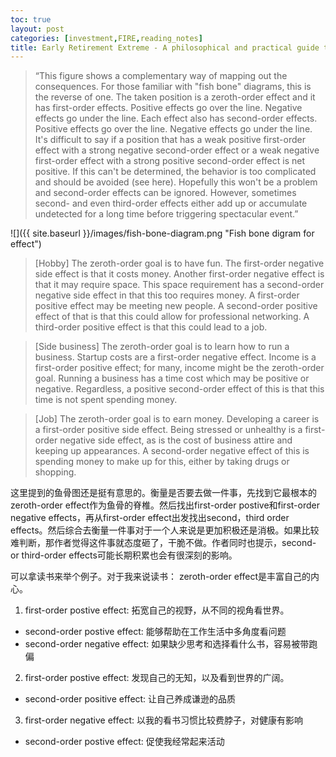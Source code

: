 ```yaml
---
toc: true
layout: post
categories: [investment,FIRE,reading_notes]
title: Early Retirement Extreme - A philosophical and practical guide to financial independence - 19
---
```

> “This figure shows a complementary way of mapping out the consequences. For those familiar with "fish bone" diagrams, this is the reverse of one. The taken position is a zeroth-order effect and it has first-order effects. Positive effects go over the line. Negative effects go under the line. Each effect also has second-order effects. Positive effects go over the line. Negative effects go under the line. It's difficult to say if a position that has a weak positive first-order effect with a strong negative second-order effect or a weak negative first-order effect with a strong positive second-order effect is net positive. If this can't be determined, the behavior is too complicated and should be avoided (see here). Hopefully this won't be a problem and second-order effects can be ignored. However, sometimes second- and even third-order effects either add up or accumulate undetected for a long time before triggering spectacular event.”

![]({{ site.baseurl }}/images/fish-bone-diagram.png "Fish bone digram for effect")

> [Hobby] The zeroth-order goal is to have fun. The first-order negative side effect is that it costs money. Another first-order negative effect is that it may require space. This space requirement has a second-order negative side effect in that this too requires money. A first-order positive effect may be meeting new people. A second-order positive effect of that is that this could allow for professional networking. A third-order positive effect is that this could lead to a job.

> [Side business] The zeroth-order goal is to learn how to run a business. Startup costs are a first-order negative effect. Income is a first-order positive effect; for many, income might be the zeroth-order goal. Running a business has a time cost which may be positive or negative. Regardless, a positive second-order effect of this is that this time is not spent spending money.

> [Job] The zeroth-order goal is to earn money. Developing a career is a first-order positive side effect. Being stressed or unhealthy is a first-order negative side effect, as is the cost of business attire and keeping up appearances. A second-order negative effect of this is spending money to make up for this, either by taking drugs or shopping.

这里提到的鱼骨图还是挺有意思的。衡量是否要去做一件事，先找到它最根本的zeroth-order effect作为鱼骨的脊椎。然后找出first-order postive和first-order negative effects，再从first-order effect出发找出second，third order effects。然后综合去衡量一件事对于一个人来说是更加积极还是消极。如果比较难判断，那作者觉得这件事就态度砸了，干脆不做。作者同时也提示，second- or third-order effects可能长期积累也会有很深刻的影响。

可以拿读书来举个例子。对于我来说读书：
zeroth-order effect是丰富自己的内心。
1. first-order postive effect: 拓宽自己的视野，从不同的视角看世界。
  - second-order postive effect: 能够帮助在工作生活中多角度看问题
  - second-order negative effect: 如果缺少思考和选择看什么书，容易被带跑偏
2. first-order postive effect: 发现自己的无知，以及看到世界的广阔。
  - second-order positive effect: 让自己养成谦逊的品质
3. first-order negative effect: 以我的看书习惯比较费脖子，对健康有影响
  - second-order postive effect: 促使我经常起来活动
 


